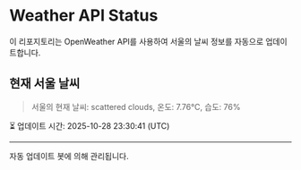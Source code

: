 
# Weather API Status

이 리포지토리는 OpenWeather API를 사용하여 서울의 날씨 정보를 자동으로 업데이트합니다.

## 현재 서울 날씨
> 서울의 현재 날씨: scattered clouds, 온도: 7.76°C, 습도: 76%

⏳ 업데이트 시간: 2025-10-28 23:30:41 (UTC)

---
자동 업데이트 봇에 의해 관리됩니다.
